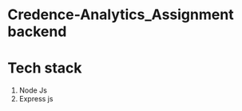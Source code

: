 <h1> Credence-Analytics_Assignment backend<h1>
<h1>Tech stack</h1>
<ol>
  <li>Node Js</li>
  <li>Express js</li>

</ol>
